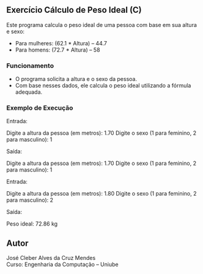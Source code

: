 ## Exercício Cálculo de Peso Ideal (C)

Este programa calcula o peso ideal de uma pessoa com base em sua altura e sexo:

- Para mulheres: (62.1 * Altura) – 44.7
- Para homens: (72.7 * Altura) – 58

### Funcionamento

- O programa solicita a altura e o sexo da pessoa.
- Com base nesses dados, ele calcula o peso ideal utilizando a fórmula adequada.

### Exemplo de Execução

Entrada:

Digite a altura da pessoa (em metros): 1.70 Digite o sexo (1 para feminino, 2 para masculino): 1

Saída:

Digite a altura da pessoa (em metros): 1.70 Digite o sexo (1 para feminino, 2 para masculino): 1

Entrada:

Digite a altura da pessoa (em metros): 1.80 Digite o sexo (1 para feminino, 2 para masculino): 2

Saída:

Peso ideal: 72.86 kg

## Autor
José Cleber Alves da Cruz Mendes  
Curso: Engenharia da Computação – Uniube

